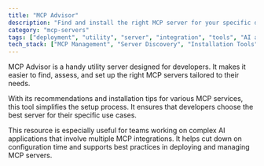 ```yaml
---
title: "MCP Advisor"
description: "Find and install the right MCP server for your specific development needs."
category: "mcp-servers"
tags: ["deployment", "utility", "server", "integration", "tools", "AI applications", "configuration", "recommendations"]
tech_stack: ["MCP Management", "Server Discovery", "Installation Tools", "Development Workflow", "MCP services"]
---
```


MCP Advisor is a handy utility server designed for developers. It makes it easier to find, assess, and set up the right MCP servers tailored to their needs.

With its recommendations and installation tips for various MCP services, this tool simplifies the setup process. It ensures that developers choose the best server for their specific use cases.

This resource is especially useful for teams working on complex AI applications that involve multiple MCP integrations. It helps cut down on configuration time and supports best practices in deploying and managing MCP servers.